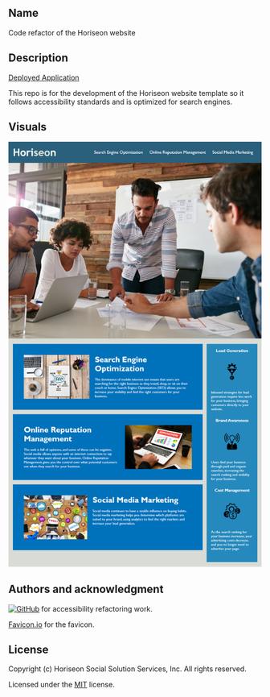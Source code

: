 ## Name
Code refactor of the Horiseon website

## Description
[Deployed Application](https://willmowlam.github.io/horiseon-code-refactor/)

This repo is for the development of the Horiseon website template so it follows accessibility standards and is optimized for search engines.

## Visuals
![Mock Up](./assets/images/screenshot.png)

## Authors and acknowledgment
[![GitHub](https://img.shields.io/badge/willmowlam-blueviolet)](https://github.com/willmowlam) for accessibility refactoring work.

[Favicon.io](https://favicon.io/) for the favicon.

## License
Copyright (c) Horiseon Social Solution Services, Inc. All rights reserved.

Licensed under the [MIT](LICENSE) license.
